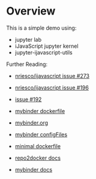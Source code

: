 # Overview

This is a simple demo using:

* jupyter lab
* iJavaScript jupyter kernel
* jupyter-ijavascript-utils

Further Reading:

* [nriesco/ijavascript issue #273](https://github.com/n-riesco/ijavascript/issues/273)
* [nriesco/ijavascript issue #196](https://github.com/n-riesco/ijavascript/issues/196)

* [issue #192](https://github.com/n-riesco/ijavascript/pull/192)
* [mybinder dockerfile](https://github.com/paulroth3d/demo-mybinder-ijavascript/blob/main/Dockerfile)
* [mybinder.org](https://mybinder.org/)
* [mybinder configFiles](https://mybinder.readthedocs.io/en/latest/using/config_files.html#config-files)
* [minimal dockerfile](https://github.com/binder-examples/minimal-dockerfile/blob/master/Dockerfile)
* [repo2docker docs](https://repo2docker.readthedocs.io/en/latest/)
* [mybinder docs](https://mybinder.readthedocs.io/en/latest/tutorials/dockerfile.html)
